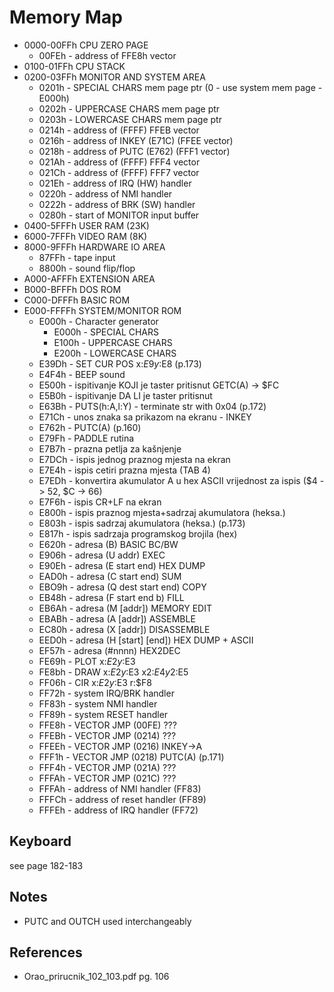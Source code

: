 # Memory Map

- 0000-00FFh   CPU ZERO PAGE
  - 00FEh - address of FFE8h vector
- 0100-01FFh   CPU STACK
- 0200-03FFh   MONITOR AND SYSTEM AREA
  - 0201h - SPECIAL CHARS mem page ptr (0 - use system mem page - E000h)
  - 0202h - UPPERCASE CHARS mem page ptr
  - 0203h - LOWERCASE CHARS mem page ptr
  - 0214h - address of (FFFF) FFEB vector
  - 0216h - address of INKEY (E71C) (FFEE vector)
  - 0218h - address of PUTC (E762) (FFF1 vector)
  - 021Ah - address of (FFFF) FFF4 vector
  - 021Ch - address of (FFFF) FFF7 vector
  - 021Eh - address of IRQ (HW) handler
  - 0220h - address of NMI handler
  - 0222h - address of BRK (SW) handler
  - 0280h - start of MONITOR input buffer
- 0400-5FFFh   USER RAM (23K)
- 6000-7FFFh   VIDEO RAM (8K)
- 8000-9FFFh   HARDWARE IO AREA
  - 87FFh - tape input
  - 8800h - sound flip/flop
- A000-AFFFh   EXTENSION AREA
- B000-BFFFh   DOS ROM
- C000-DFFFh   BASIC ROM
- E000-FFFFh   SYSTEM/MONITOR ROM
  - E000h - Character generator
    - E000h - SPECIAL CHARS
    - E100h - UPPERCASE CHARS
    - E200h - LOWERCASE CHARS
  - E39Dh - SET CUR POS x:$E9 y:$E8 (p.173)
  - E4F4h - BEEP sound
  - E500h - ispitivanje KOJI je taster pritisnut GETC(A) -> $FC
  - E5B0h - ispitivanje DA LI je taster pritisnut
  - E63Bh - PUTS(h:A,l:Y) - terminate str with 0x04 (p.172)
  - E71Ch - unos znaka sa prikazom na ekranu - INKEY
  - E762h - PUTC(A) (p.160)
  - E79Fh - PADDLE rutina
  - E7B7h - prazna petlja za kašnjenje
  - E7DCh - ispis jednog praznog mjesta na ekran
  - E7E4h - ispis cetiri prazna mjesta (TAB 4)
  - E7EDh - konvertira akumulator A u hex ASCII vrijednost za ispis ($4 -> 52, $C -> 66)
  - E7F6h - ispis CR+LF na ekran
  - E800h - ispis praznog mjesta+sadrzaj akumulatora (heksa.)
  - E803h - ispis sadrzaj akumulatora (heksa.) (p.173)
  - E817h - ispis sadrzaja programskog brojila (hex)
  - E620h - adresa (B) BASIC BC/BW
  - E906h - adresa (U addr) EXEC
  - E90Eh - adresa (E start end) HEX DUMP
  - EAD0h - adresa (C start end) SUM
  - EBO9h - adresa (Q dest start end) COPY
  - EB48h - adresa (F start end b) FILL
  - EB6Ah - adresa (M [addr]) MEMORY EDIT
  - EBABh - adresa (A [addr]) ASSEMBLE
  - EC80h - adresa (X [addr]) DISASSEMBLE
  - EED0h - adresa (H [start] [end]) HEX DUMP + ASCII
  - EF57h - adresa (#nnnn) HEX2DEC
  - FE69h - PLOT x:$E2 y:$E3
  - FE8bh - DRAW x:$E2 y:$E3 x2:$E4 y2:$E5
  - FF06h - CIR x:$E2 y:$E3 r:$F8
  - FF72h - system IRQ/BRK handler
  - FF83h - system NMI handler
  - FF89h - system RESET handler
  - FFE8h - VECTOR JMP (00FE) ???
  - FFEBh - VECTOR JMP (0214) ???
  - FFEEh - VECTOR JMP (0216) INKEY->A
  - FFF1h - VECTOR JMP (0218) PUTC(A)   (p.171)
  - FFF4h - VECTOR JMP (021A) ???
  - FFFAh - VECTOR JMP (021C) ???
  - FFFAh - address of NMI handler (FF83)
  - FFFCh - address of reset handler (FF89)
  - FFFEh - address of IRQ handler (FF72)

## Keyboard

see page 182-183


## Notes

- PUTC and OUTCH used interchangeably

## References

- Orao_prirucnik_102_103.pdf pg. 106

